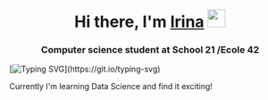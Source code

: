 <h1 align="center">Hi there, I'm <a href="https://daniilshat.ru/" target="_blank">Irina</a> 
<img src="https://github.com/blackcater/blackcater/raw/main/images/Hi.gif" height="32"/></h1>
<h3 align="center">Computer science student at School 21 /Ecole 42 </h3>

[![Typing SVG](https://readme-typing-svg.demolab.com/?lines=And+I'm+loving+IT!)](https://git.io/typing-svg)

Currently I'm learning Data Science and find it exciting!
